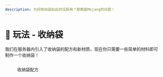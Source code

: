 ```yaml
---
description: 为何收纳袋如此的没屌用？那都是Mojang的问题！
---
```


# 👜 玩法 - 收纳袋

我们在服务器内引入了收纳袋的配方和新材质，现在你只需要一些简单的材料即可制作一个收纳袋！

<figure><img src="https://4782.kstore.space/wiki_gif/%E6%94%B6%E7%BA%B3%E8%A2%8B.png?password=d69497730c20bee406b976b78f00d95c-1716038899072" alt=""><figcaption><p>收纳袋配方</p></figcaption></figure>
